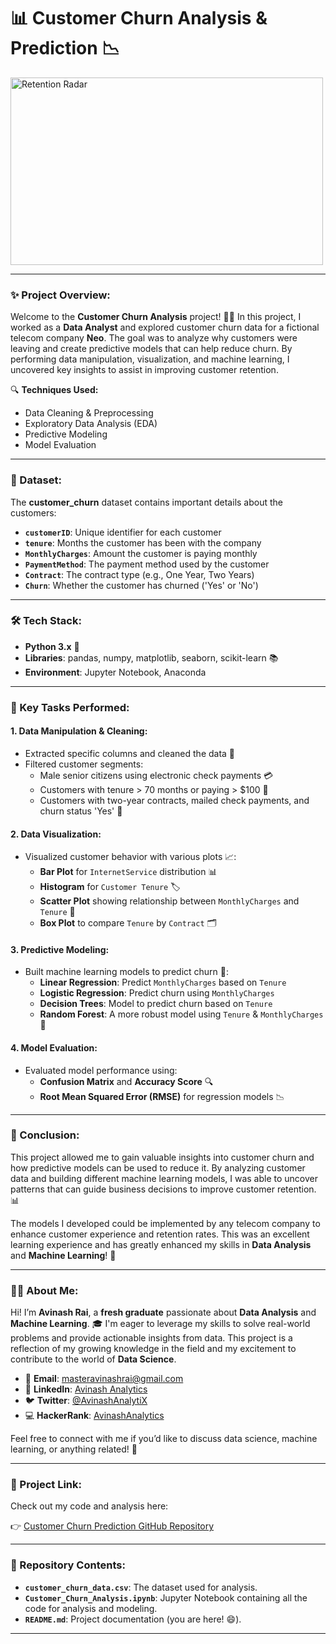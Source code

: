 # 📊 **Customer Churn Analysis & Prediction** 📉


<img src="https://tse1.mm.bing.net/th?id=OIG4.kKKrdNV0fF_1p_KsLs04&pid=ImgGn" alt="Retention Radar" width="500" height="300">

---

### **✨ Project Overview:**
Welcome to the **Customer Churn Analysis** project! 🧑‍💻 In this project, I worked as a **Data Analyst** and explored customer churn data for a fictional telecom company **Neo**. The goal was to analyze why customers were leaving and create predictive models that can help reduce churn. By performing data manipulation, visualization, and machine learning, I uncovered key insights to assist in improving customer retention.

🔍 **Techniques Used:**
- Data Cleaning & Preprocessing
- Exploratory Data Analysis (EDA)
- Predictive Modeling
- Model Evaluation

---

### **📂 Dataset:**
The **customer_churn** dataset contains important details about the customers:
- **`customerID`**: Unique identifier for each customer
- **`tenure`**: Months the customer has been with the company
- **`MonthlyCharges`**: Amount the customer is paying monthly
- **`PaymentMethod`**: The payment method used by the customer
- **`Contract`**: The contract type (e.g., One Year, Two Years)
- **`Churn`**: Whether the customer has churned ('Yes' or 'No')

---

### **🛠️ Tech Stack:**
- **Python 3.x** 🐍
- **Libraries**: pandas, numpy, matplotlib, seaborn, scikit-learn 📚
- **Environment**: Jupyter Notebook, Anaconda

---

### **📌 Key Tasks Performed:**

#### **1. Data Manipulation & Cleaning:**
- Extracted specific columns and cleaned the data 🧹
- Filtered customer segments:
  - Male senior citizens using electronic check payments 💳
  - Customers with tenure > 70 months or paying > $100 💸
  - Customers with two-year contracts, mailed check payments, and churn status 'Yes' 🔴

#### **2. Data Visualization:**
- Visualized customer behavior with various plots 📈:
  - **Bar Plot** for `InternetService` distribution 📊
  - **Histogram** for `Customer Tenure` 🏷️
  - **Scatter Plot** showing relationship between `MonthlyCharges` and `Tenure` 🔗
  - **Box Plot** to compare `Tenure` by `Contract` 🗂️

#### **3. Predictive Modeling:**
- Built machine learning models to predict churn 🔮:
  - **Linear Regression**: Predict `MonthlyCharges` based on `Tenure`
  - **Logistic Regression**: Predict churn using `MonthlyCharges`
  - **Decision Trees**: Model to predict churn based on `Tenure`
  - **Random Forest**: A more robust model using `Tenure` & `MonthlyCharges` 🌳

#### **4. Model Evaluation:**
- Evaluated model performance using:
  - **Confusion Matrix** and **Accuracy Score** 🔍
  - **Root Mean Squared Error (RMSE)** for regression models 📉

---

### **🏁 Conclusion:**
This project allowed me to gain valuable insights into customer churn and how predictive models can be used to reduce it. By analyzing customer data and building different machine learning models, I was able to uncover patterns that can guide business decisions to improve customer retention. 📊

The models I developed could be implemented by any telecom company to enhance customer experience and retention rates. This was an excellent learning experience and has greatly enhanced my skills in **Data Analysis** and **Machine Learning**! 🚀

---

### **👨‍💻 About Me:**
Hi! I’m **Avinash Rai**, a **fresh graduate** passionate about **Data Analysis** and **Machine Learning**. 🎓 I'm eager to leverage my skills to solve real-world problems and provide actionable insights from data. This project is a reflection of my growing knowledge in the field and my excitement to contribute to the world of **Data Science**.

- 📧 **Email**: [masteravinashrai@gmail.com](mailto:masteravinashrai@gmail.com)
- 💼 **LinkedIn**: [Avinash Analytics](https://linkedin.com/in/avinashanalytics)
- 🐦 **Twitter**: [@AvinashAnalytiX](https://twitter.com/AvinashAnalytiX)
- 💻 **HackerRank**: [AvinashAnalytics](https://www.hackerrank.com/AvinashAnalytics)

Feel free to connect with me if you’d like to discuss data science, machine learning, or anything related! 🌟

---

### **📂 Project Link:**
Check out my code and analysis here:

👉 [Customer Churn Prediction GitHub Repository](https://github.com/AvinashAnalytics/customer-churn-prediction)

---

### **📁 Repository Contents:**
- **`customer_churn_data.csv`**: The dataset used for analysis.
- **`Customer_Churn_Analysis.ipynb`**: Jupyter Notebook containing all the code for analysis and modeling.
- **`README.md`**: Project documentation (you are here! 😄).

---
 
